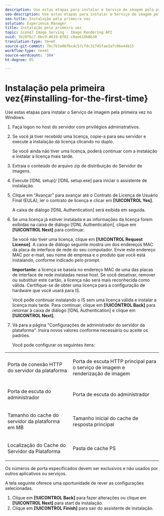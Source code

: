 ```yaml
---
description: Use estas etapas para instalar o Serviço de imagem pela primeira vez no Windows.
seo-description: Use estas etapas para instalar o Serviço de imagem pela primeira vez no Windows.
seo-title: Instalação pela primeira vez
solution: Experience Manager
title: Instalação pela primeira vez
topic: Scene7 Image Serving - Image Rendering API
uuid: 3b28fbc7-6bc9-4619-8f92-c0ae610b8b30
translation-type: tm+mt
source-git-commit: 7bc7b3a86fbcdc57cfdc31745fae3afc06e44b15
workflow-type: tm+mt
source-wordcount: '384'
ht-degree: 0%

---
```



# Instalação pela primeira vez{#installing-for-the-first-time}

Use estas etapas para instalar o Serviço de imagem pela primeira vez no Windows.

1. Faça logon no host do servidor com privilégios administrativos.
1. Se você já tiver recebido uma licença, copie-a para seu servidor e execute a instalação da licença clicando no duplo.

   Se você ainda não tiver uma licença, poderá continuar com a instalação e instalar a licença mais tarde.
1. Extraia o conteúdo do arquivo zip de distribuição do Servidor de imagens.
1. Execute [!DNL setup]/ [!DNL setup.exe] para iniciar o assistente de instalação.
1. Clique em &quot;Avançar&quot; para avançar até o Contrato de Licença de Usuário Final (EULA), ler o contrato de licença e clicar em **[!UICONTROL Yes]**.

   A caixa de diálogo [!DNL Authentication] será exibida em seguida.
1. Se uma licença já estiver instalada e as informações da licença forem exibidas na caixa de diálogo [!DNL Authentication], clique em **[!UICONTROL Next]** para continuar.

   Se você não tiver uma licença, clique em **[!UICONTROL Request License]**. A caixa de diálogo seguinte mostra um dos endereços MAC da placa de interface de rede do seu computador. Envie este endereço MAC por e-mail, seu nome de empresa e o produto que você está instalando, conforme indicado pelo prompt.

   **Importante:** a licença se baseia no endereço MAC de uma das placas de interface de rede instaladas nesse host. Se você desativar, remover ou substituir este cartão, a licença não será mais reconhecida como válida. Certifique-se de obter uma licença para a configuração de hardware que você usará para IS.

   Você pode continuar instalando o IS sem uma licença válida e instalar a licença mais tarde. Para continuar, clique em **[!UICONTROL Back]** para retornar à caixa de diálogo [!DNL Authentication] e clique em **[!UICONTROL Next]**.
1. Vá para a página &quot;Configurações de administrador do servidor da plataforma&quot;. Insira novos valores conforme necessário ou aceite os padrões.

   Você pode configurar os seguintes itens:

<table id="table_AA5D7674BBBE4AD4B373066AEF413FFD"> 
 <tbody> 
  <tr> 
   <td> <p> Porta de conexão HTTP do servidor da plataforma </p> </td> 
   <td> <p>Porta de escuta HTTP principal para o serviço de imagem e renderização de imagem </p> </td> 
  </tr> 
  <tr> 
   <td> <p> Porta de escuta do administrador </p> </td> 
   <td> <p>Porta de escuta do administrador </p> </td> 
  </tr> 
  <tr> 
   <td> <p> Tamanho do cache do servidor da plataforma em MB </p> </td> 
   <td> <p>Tamanho inicial do cache de resposta principal </p> </td> 
  </tr> 
  <tr> 
   <td> <p> Localização do Cache do Servidor da Plataforma </p> </td> 
   <td> <p>Pasta de cache PS </p> </td> 
  </tr> 
 </tbody> 
</table>

Os números de porta especificados devem ser exclusivos e não usados por outros aplicativos ou serviços.

A tela seguinte oferece uma oportunidade de rever as configurações selecionadas.
1. Clique em **[!UICONTROL Back]** para fazer alterações ou clique em **[!UICONTROL Next]** para start da instalação.
1. Clique em **[!UICONTROL Finish]** para sair do assistente de instalação.
